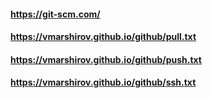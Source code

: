 
#### https://git-scm.com/
#### https://vmarshirov.github.io/github/pull.txt
#### https://vmarshirov.github.io/github/push.txt
#### https://vmarshirov.github.io/github/ssh.txt


